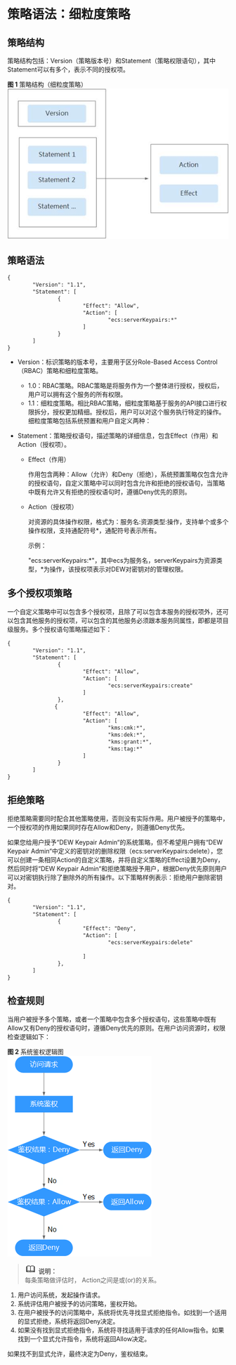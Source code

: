 # 策略语法：细粒度策略<a name="dew_01_0162"></a>

## 策略结构<a name="zh-cn_topic_0195107214_zh-cn_topic_0169425416_section96721439267"></a>

策略结构包括：Version（策略版本号）和Statement（策略权限语句），其中Statement可以有多个，表示不同的授权项。

**图 1**  策略结构（细粒度策略）<a name="zh-cn_topic_0195107214_zh-cn_topic_0169425416_fig288933182617"></a>  
![](figures/策略结构（细粒度策略）.png "策略结构（细粒度策略）")

## 策略语法<a name="zh-cn_topic_0195107214_zh-cn_topic_0169425416_section76852310268"></a>

```
{
        "Version": "1.1",
        "Statement": [
                {
                        "Effect": "Allow",
                        "Action": [
                                "ecs:serverKeypairs:*"
                        ]
                }
        ]
}
```

-   Version：标识策略的版本号，主要用于区分Role-Based Access Control（RBAC）策略和细粒度策略。
    -   1.0：RBAC策略。RBAC策略是将服务作为一个整体进行授权，授权后，用户可以拥有这个服务的所有权限。
    -   1.1：细粒度策略。相比RBAC策略，细粒度策略基于服务的API接口进行权限拆分，授权更加精细。授权后，用户可以对这个服务执行特定的操作。细粒度策略包括系统预置和用户自定义两种：

-   Statement：策略授权语句，描述策略的详细信息，包含Effect（作用）和Action（授权项）。
    -   Effect（作用）

        作用包含两种：Allow（允许）和Deny（拒绝），系统预置策略仅包含允许的授权语句，自定义策略中可以同时包含允许和拒绝的授权语句，当策略中既有允许又有拒绝的授权语句时，遵循Deny优先的原则。

    -   Action（授权项）

        对资源的具体操作权限，格式为：服务名:资源类型:操作，支持单个或多个操作权限，支持通配符号\*，通配符号表示所有。

        示例：

        "ecs:serverKeypairs:\*"，其中ecs为服务名，serverKeypairs为资源类型，\*为操作，该授权项表示对DEW对密钥对的管理权限。



## 多个授权项策略<a name="zh-cn_topic_0195107214_section12001621153218"></a>

一个自定义策略中可以包含多个授权项，且除了可以包含本服务的授权项外，还可以包含其他服务的授权项，可以包含的其他服务必须跟本服务同属性，即都是项目级服务。多个授权语句策略描述如下：

```
{
        "Version": "1.1",
        "Statement": [
                {
                        "Effect": "Allow",
                        "Action": [
                                "ecs:serverKeypairs:create"
                        ]
                },
               {
                        "Effect": "Allow",
                        "Action": [
                                "kms:cmk:*",
                                "kms:dek:*",
                                "kms:grant:*",
                                "kms:tag:*"
                        ]
                }
        ]
}
```

## 拒绝策略<a name="zh-cn_topic_0195107214_section13964480124"></a>

拒绝策略需要同时配合其他策略使用，否则没有实际作用。用户被授予的策略中，一个授权项的作用如果同时存在Allow和Deny，则遵循Deny优先。

如果您给用户授予“DEW Keypair Admin“的系统策略，但不希望用户拥有“DEW Keypair Admin“中定义的密钥对的删除权限（ecs:serverKeypairs:delete），您可以创建一条相同Action的自定义策略，并将自定义策略的Effect设置为Deny，然后同时将“DEW Keypair Admin“和拒绝策略授予用户，根据Deny优先原则用户可以对密钥执行除了删除外的所有操作。以下策略样例表示：拒绝用户删除密钥对。

```
{
        "Version": "1.1",
        "Statement": [
                {
                        "Effect": "Deny",
                        "Action": [
                                "ecs:serverKeypairs:delete"
                                
                        ]
                },
        ]
}
```

## 检查规则<a name="zh-cn_topic_0195107214_section1525174293414"></a>

当用户被授予多个策略，或者一个策略中包含多个授权语句，这些策略中既有Allow又有Deny的授权语句时，遵循Deny优先的原则。在用户访问资源时，权限检查逻辑如下：

**图 2**  系统鉴权逻辑图<a name="zh-cn_topic_0195107214_fig1152822171516"></a>  
![](figures/系统鉴权逻辑图.png "系统鉴权逻辑图")

>![](public_sys-resources/icon-note.gif) **说明：**   
>每条策略做评估时， Action之间是或\(or\)的关系。  

1.  用户访问系统，发起操作请求。
2.  系统评估用户被授予的访问策略，鉴权开始。
3.  在用户被授予的访问策略中，系统将优先寻找显式拒绝指令。如找到一个适用的显式拒绝，系统将返回Deny决定。
4.  如果没有找到显式拒绝指令，系统将寻找适用于请求的任何Allow指令。如果找到一个显式允许指令，系统将返回Allow决定。

如果找不到显式允许，最终决定为Deny，鉴权结束。

